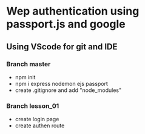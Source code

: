 # Wep authentication using passport.js and google
## Using VScode for git and IDE

### Branch master
* npm init
* npm i express nodemon ejs passport
* create .gitignore and add "node_modules"


### Branch lesson_01
* create login page
* create authen route